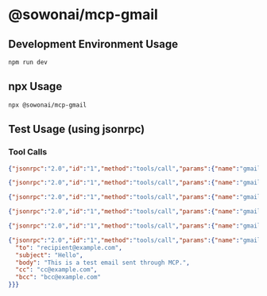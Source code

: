 # @sowonai/mcp-gmail

## Development Environment Usage
```shell
npm run dev
```

## npx Usage
```shell
npx @sowonai/mcp-gmail
```

## Test Usage (using jsonrpc)

### Tool Calls
```json
{"jsonrpc":"2.0","id":"1","method":"tools/call","params":{"name":"gmail_authenticate","arguments":{}}}
```

```json
{"jsonrpc":"2.0","id":"1","method":"tools/call","params":{"name":"gmail_checkAuthStatus","arguments":{}}}
```

```json
{"jsonrpc":"2.0","id":"1","method":"tools/call","params":{"name":"gmail_listMessages","arguments":{"maxResults": 5}}}
```

```json
{"jsonrpc":"2.0","id":"1","method":"tools/call","params":{"name":"gmail_searchMessages","arguments":{"query": "is:unread", "maxResults": 5}}}
```

```json
{"jsonrpc":"2.0","id":"1","method":"tools/call","params":{"name":"gmail_readMessage","arguments":{"messageId": "MESSAGE_ID_HERE"}}}
```

```json
{"jsonrpc":"2.0","id":"1","method":"tools/call","params":{"name":"gmail_sendMessage","arguments":{
  "to": "recipient@example.com",
  "subject": "Hello",
  "body": "This is a test email sent through MCP.",
  "cc": "cc@example.com",
  "bcc": "bcc@example.com"
}}}
```

